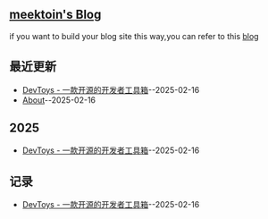 ## [meektoin's Blog](https://meektion.github.io/Issue_Blog/)
if you want to build your blog site this way,you can refer to this [blog](https://meektion.github.io/Issue_Blog/2025/02/16/8_About/)

## 最近更新
- [DevToys - 一款开源的开发者工具箱](https://github.com/meektion/Issue_Blog/issues/9)--2025-02-16
- [About](https://github.com/meektion/Issue_Blog/issues/8)--2025-02-16
## 2025
- [DevToys - 一款开源的开发者工具箱](https://github.com/meektion/Issue_Blog/issues/9)--2025-02-16
## 记录
- [DevToys - 一款开源的开发者工具箱](https://github.com/meektion/Issue_Blog/issues/9)--2025-02-16
